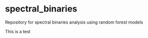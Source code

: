 # spectral_binaries
Repository for spectral binaries analysis using random forest models

This is a test
